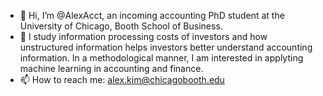 - 👋 Hi, I’m @AlexAcct, an incoming accounting PhD student at the University of Chicago, Booth School of Business.
- 👀 I study information processing costs of investors and how unstructured information helps investors better understand accounting information. In a methodological manner, I am interested in applyting machine learning in accounting and finance.
- 📫 How to reach me: alex.kim@chicagobooth.edu

<!---
AlexAcct/AlexAcct is a ✨ special ✨ repository because its `README.md` (this file) appears on your GitHub profile.
You can click the Preview link to take a look at your changes.
--->
